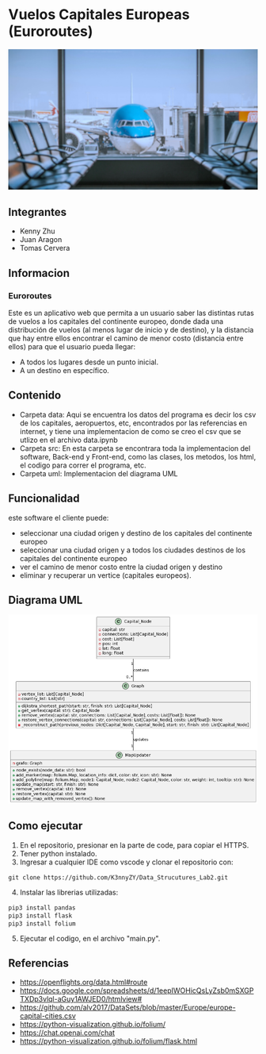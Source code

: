 # Vuelos Capitales Europeas (Euroroutes)
<img src = "src/static/images/fondo.jpg">

## Integrantes
- Kenny Zhu
- Juan Aragon
- Tomas Cervera

## Informacion
### Euroroutes
Este es un aplicativo web que permita a un usuario saber las distintas rutas de vuelos a los capitales 
del continente europeo, donde dada una distribución de vuelos (al menos lugar de inicio y de destino), 
y la distancia que hay entre ellos encontrar el camino de menor costo (distancia entre ellos) para 
que el usuario pueda llegar:
- A todos los lugares desde un punto inicial.
- A un destino en específico.

## Contenido
- Carpeta data: Aqui se encuentra los datos del programa es decir los csv de los capitales, aeropuertos, etc, encontrados por las referencias en internet, y tiene una implementacion de como se creo el csv que se utlizo en el archivo data.ipynb
- Carpeta src: En esta carpeta se encontrara toda la implementacion del software, Back-end y Front-end, como las clases, los metodos, los html, el codigo para correr el programa, etc.
- Carpeta uml: Implementacion del diagrama UML

## Funcionalidad
este software el cliente puede:
- seleccionar una ciudad origen y destino de los capitales del continente europeo
- seleccionar una ciudad origen y a todos los ciudades destinos de los capitales del continente europeo
- ver el camino de menor costo entre la ciudad origen y destino
- eliminar y recuperar un vertice (capitales europeos).

## Diagrama UML
<img src = "uml/UML_Diagram.png">

## Como ejecutar
1. En el repositorio, presionar en la parte de code, para copiar el HTTPS.
2. Tener python instalado.
3. Ingresar a cualquier IDE como vscode y clonar el repositorio con:
```
git clone https://github.com/K3nnyZY/Data_Strucutures_Lab2.git
```
4. Instalar las librerias utilizadas:
```
pip3 install pandas
pip3 install flask
pip3 install folium
```
5. Ejecutar el codigo, en el archivo "main.py".

## Referencias
- https://openflights.org/data.html#route
- https://docs.google.com/spreadsheets/d/1eepIWOHicQsLyZsb0mSXGPTXDp3vlql-aGuy1AWJED0/htmlview#
- https://github.com/alv2017/DataSets/blob/master/Europe/europe-capital-cities.csv
- https://python-visualization.github.io/folium/
- https://chat.openai.com/chat
- https://python-visualization.github.io/folium/flask.html

